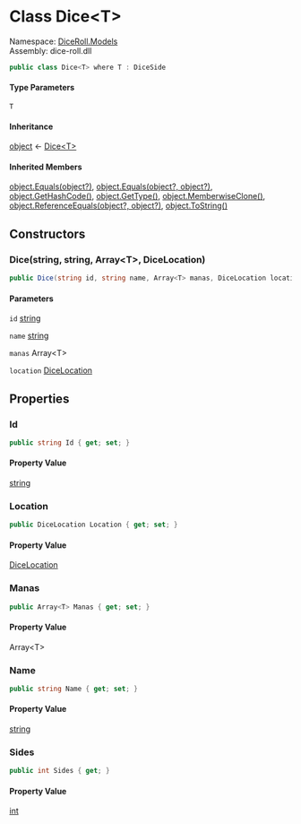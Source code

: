 # <a id="DiceRoll_Models_Dice_1"></a> Class Dice<T\>

Namespace: [DiceRoll.Models](DiceRoll.Models.md)  
Assembly: dice\-roll.dll  

```csharp
public class Dice<T> where T : DiceSide
```

#### Type Parameters

`T` 

#### Inheritance

[object](https://learn.microsoft.com/dotnet/api/system.object) ← 
[Dice<T\>](DiceRoll.Models.Dice\-1.md)

#### Inherited Members

[object.Equals\(object?\)](https://learn.microsoft.com/dotnet/api/system.object.equals\#system\-object\-equals\(system\-object\)), 
[object.Equals\(object?, object?\)](https://learn.microsoft.com/dotnet/api/system.object.equals\#system\-object\-equals\(system\-object\-system\-object\)), 
[object.GetHashCode\(\)](https://learn.microsoft.com/dotnet/api/system.object.gethashcode), 
[object.GetType\(\)](https://learn.microsoft.com/dotnet/api/system.object.gettype), 
[object.MemberwiseClone\(\)](https://learn.microsoft.com/dotnet/api/system.object.memberwiseclone), 
[object.ReferenceEquals\(object?, object?\)](https://learn.microsoft.com/dotnet/api/system.object.referenceequals), 
[object.ToString\(\)](https://learn.microsoft.com/dotnet/api/system.object.tostring)

## Constructors

### <a id="DiceRoll_Models_Dice_1__ctor_System_String_System_String_Godot_Collections_Array__0__DiceRoll_Models_DiceLocation_"></a> Dice\(string, string, Array<T\>, DiceLocation\)

```csharp
public Dice(string id, string name, Array<T> manas, DiceLocation location)
```

#### Parameters

`id` [string](https://learn.microsoft.com/dotnet/api/system.string)

`name` [string](https://learn.microsoft.com/dotnet/api/system.string)

`manas` Array<T\>

`location` [DiceLocation](DiceRoll.Models.DiceLocation.md)

## Properties

### <a id="DiceRoll_Models_Dice_1_Id"></a> Id

```csharp
public string Id { get; set; }
```

#### Property Value

 [string](https://learn.microsoft.com/dotnet/api/system.string)

### <a id="DiceRoll_Models_Dice_1_Location"></a> Location

```csharp
public DiceLocation Location { get; set; }
```

#### Property Value

 [DiceLocation](DiceRoll.Models.DiceLocation.md)

### <a id="DiceRoll_Models_Dice_1_Manas"></a> Manas

```csharp
public Array<T> Manas { get; set; }
```

#### Property Value

 Array<T\>

### <a id="DiceRoll_Models_Dice_1_Name"></a> Name

```csharp
public string Name { get; set; }
```

#### Property Value

 [string](https://learn.microsoft.com/dotnet/api/system.string)

### <a id="DiceRoll_Models_Dice_1_Sides"></a> Sides

```csharp
public int Sides { get; }
```

#### Property Value

 [int](https://learn.microsoft.com/dotnet/api/system.int32)

